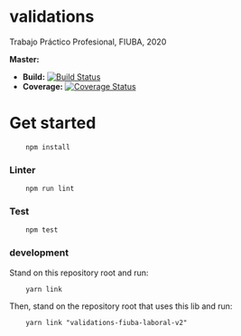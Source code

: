 # validations
Trabajo Práctico Profesional, FIUBA, 2020

**Master:** 
  * **Build:** [![Build Status](https://travis-ci.com/fiuba-laboral-v2/validations.svg?branch=master)](https://travis-ci.com/fiuba-laboral-v2/validations)  
  * **Coverage:** [![Coverage Status](https://coveralls.io/repos/github/fiuba-laboral-v2/validations/badge.svg)](https://coveralls.io/github/fiuba-laboral-v2/validations)

# Get started

```
    npm install
```

### Linter

```
    npm run lint
```

### Test
```
    npm test
```

### development

Stand on this repository root and run:
```
    yarn link
```

Then, stand on the repository root that uses this lib and run:
```
    yarn link "validations-fiuba-laboral-v2"
```
